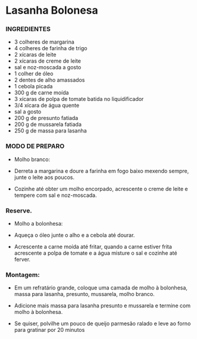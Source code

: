 # Lasanha Bolonesa

### INGREDIENTES
 - 3 colheres de margarina
 - 4 colheres de farinha de trigo
 - 2 xícaras de leite
 - 2 xícaras de creme de leite
 - sal e noz-moscada a gosto
 - 1 colher de óleo
 - 2 dentes de alho amassados
 - 1 cebola picada
 - 300 g de carne moída
 - 3 xícaras de polpa de tomate batida no liquidificador
 - 3/4 xícara de água quente
 - sal a gosto
 - 200 g de presunto fatiada
 - 200 g de mussarela fatiada
 - 250 g de massa para lasanha

### MODO DE PREPARO

 - Molho branco:

 - Derreta a margarina e doure a farinha em fogo baixo mexendo sempre,  junte o leite aos poucos.

 - Cozinhe até obter um molho encorpado, acrescente o creme de leite e tempere com sal e noz-moscada.

### Reserve.

 - Molho a bolonhesa:

 - Aqueça o óleo junte o alho e a cebola até dourar.

 - Acrescente a carne moída até fritar, quando a carne estiver frita acrescente a polpa de tomate e a água misture o sal e cozinhe até ferver.

### Montagem:

 - Em um refratário grande, coloque uma camada de molho à bolonhesa, massa para lasanha, presunto, mussarela, molho branco.

 - Adicione mais massa para lasanha presunto e mussarela e termine com molho à bolonhesa.

 - Se quiser, polvilhe um pouco de queijo parmesão ralado e leve ao forno para gratinar por 20 minutos
